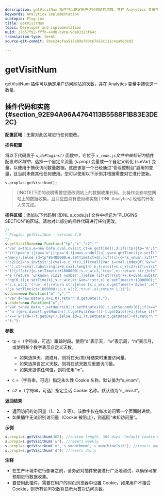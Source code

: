 ```yaml
---
description: getVisitNum 插件可以确定用户访问网站的次数，并在 Analytics 变量中捕获这一数量。
keywords: Analytics Implementation
subtopic: Plug-ins
title: getVisitNum
topic: Developer and implementation
uuid: 27d57f92-fffb-44d0-b9ca-9da93323f64c
translation-type: tm+mt
source-git-commit: 99ee24efaa517e8da700c67818c111c4aa90dc02

---
```



# getVisitNum

getVisitNum 插件可以确定用户访问网站的次数，并在 Analytics 变量中捕获这一数量。

## 插件代码和实施 {#section_92E94A96A4764113B5588F1B83E3DE2C}

**配置区域**：无需对此区域进行任何更改。

**插件配置**

将以下代码置于 *`s_doPlugins()`* 函数中，它位于 *`s_code.js`文件中被标记为*&#x200B;插件配置&#x200B;*的区域中。*&#x200B;选择一个自定义流量 (s.prop) 变量或一个自定义转化 (s.eVar) 变量，以便用于捕获访问数量数据。这应该是一个已经通过“管理控制台”启用的变量，且当前未做其他任何使用。您可以使用以下示例并根据需要对它进行更新。

`s.prop1=s.getVisitNum();`

> [!NOTE]下面的说明需要您更改网站上的数据收集代码。此操作会影响您网站上的数据收集，且只应由具有使用和实施 [!DNL Analytics] 经验的开发人员完成。

**插件区域**：添加以下代码到 [!DNL s_code.js] 文件中标记为“PLUGINS SECTION”的区域。请勿对此部分的插件代码进行任何更改。

```js
/* 
* Plugin: getVisitNum - version 3.0 
*/ 
s.getVisitNum=new Function("tp","c","c2","" 
+"var s=this,e=new Date,cval,cvisit,ct=e.getTime(),d;if(!tp){tp='m';}" 
+"if(tp=='m'||tp=='w'||tp=='d'){eo=s.endof(tp),y=eo.getTime();e.setTi" 
+"me(y);}else {d=tp*86400000;e.setTime(ct+d);}if(!c){c='s_vnum';}if(!" 
+"c2){c2='s_invisit';}cval=s.c_r(c);if(cval){var i=cval.indexOf('&vn=" 
+"'),str=cval.substring(i+4,cval.length),k;}cvisit=s.c_r(c2);if(cvisi" 
+"t){if(str){e.setTime(ct+1800000);s.c_w(c2,'true',e);return str;}els" 
+"e {return 'unknown visit number';}}else {if(str){str++;k=cval.substri" 
+"ng(0,i);e.setTime(k);s.c_w(c,k+'&vn='+str,e);e.setTime(ct+1800000);" 
+"s.c_w(c2,'true',e);return str;}else {s.c_w(c,e.getTime()+'&vn=1',e)" 
+";e.setTime(ct+1800000);s.c_w(c2,'true',e);return 1;}}"); 
s.dimo=new Function("m","y","" 
+"var d=new Date(y,m+1,0);return d.getDate();"); 
s.endof=new Function("x","" 
+"var t=new Date;t.setHours(0);t.setMinutes(0);t.setSeconds(0);if(x==" 
+"'m'){d=s.dimo(t.getMonth(),t.getFullYear())-t.getDate()+1;}else if(" 
+"x=='w'){d=7-t.getDay();}else {d=1;}t.setDate(t.getDate()+d);return " 
+"t;");
```

**参数**

* tp =（字符串，可选）跟踪时段。使用“d”表示天，“w”表示周，“m”表示月，或使用某个数字表示自定义天数。

   * 如果选择天、周或月，则将在天/周/月结束时重置访问量。
   * 如果选择自定义天数，则将在该天数后重置访问量。
   * 如果未提供任何值，则将使用“m”。

* c =（字符串，可选）指定永久性 Cookie 名称。默认值为“s_vnum”。
* c2 =（字符串，可选）指定会话 Cookie 名称。默认值为“s_invisit”。

**返回结果**

* 返回访问的访问量（1、2、3 等）。该数字仅在每次访问第一个页面时递增。
* 如果插件无法识别访问量（Cookie 被阻止），则返回“未知访问量”。

**示例**

```js
s.prop1=s.getVisitNum(365); //custom length, 365 days. Default cookie names 
s.prop1=s.getVisitNum('w'); //resets weekly 
s.prop1=s.getVisitNum('m','s_vmonthnum','s_monthinvisit'); //resets montly, custom cookie names 
s.prop1=s.getVisitNum('d'); //resets daily
```

**注释**

* 在生产环境中进行部署之前，请务必对插件安装进行广泛地测试，以确保可按预期进行数据收集。
* 要使用此插件，需要在用户的网页浏览器中设置 Cookie。如果用户不接受 Cookie，则所有访问次数将显示为首次访问次数。

